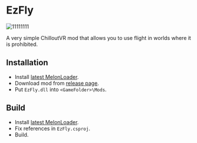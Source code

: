 # EzFly
![11111111](https://user-images.githubusercontent.com/20557088/184513771-79de40f8-3aaf-4a58-883a-bcec50f15f51.png)

A very simple ChilloutVR mod that allows you to use flight in worlds where it is prohibited.

## Installation
* Install [latest MelonLoader](https://github.com/LavaGang/MelonLoader).
* Download mod from [release page](https://github.com/LeakyRUS/EzFly/releases).
* Put `EzFly.dll` into `<GameFolder>\Mods`.

## Build
* Install [latest MelonLoader](https://github.com/LavaGang/MelonLoader).
* Fix references in `EzFly.csproj`.
* Build.
